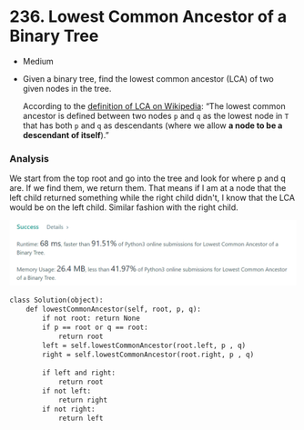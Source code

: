 # 236. Lowest Common Ancestor of a Binary Tree

* Medium
*   Given a binary tree, find the lowest common ancestor (LCA) of two given nodes in the tree.

    According to the [definition of LCA on Wikipedia](https://en.wikipedia.org/wiki/Lowest\_common\_ancestor): “The lowest common ancestor is defined between two nodes `p` and `q` as the lowest node in `T` that has both `p` and `q` as descendants (where we allow **a node to be a descendant of itself**).”

### Analysis&#x20;

We start from the top root and go into the tree and look for where p and q are. If we find them, we return them. That means if I am at a node that the left child returned something while the right child didn't, I know that the LCA would be on the left child. Similar fashion with the right child.&#x20;

![](<../.gitbook/assets/image (19) (1).png>)

```
class Solution(object):
    def lowestCommonAncestor(self, root, p, q):
        if not root: return None
        if p == root or q == root:
            return root
        left = self.lowestCommonAncestor(root.left, p , q)
        right = self.lowestCommonAncestor(root.right, p , q)
        
        if left and right:
            return root
        if not left:
            return right
        if not right:
            return left
```
